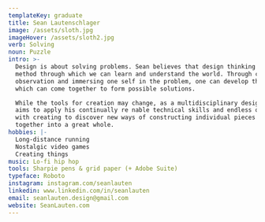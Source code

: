 ```yaml
---
templateKey: graduate
title: Sean Lautenschlager
image: /assets/sloth.jpg
imageHover: /assets/sloth2.jpg
verb: Solving
noun: Puzzle
intro: >-
  Design is about solving problems. Sean believes that design thinking is the
  method through which we can learn and understand the world. Through careful
  observation and immersing one self in the problem, one can develop the pieces
  which can come together to form possible solutions.

  While the tools for creation may change, as a multidisciplinary designer, Sean
  aims to apply his continually re nable technical skills and endless obsession
  with creating to discover new ways of constructing individual pieces which  t
  together into a great whole.
hobbies: |-
  Long-distance running
  Nostalgic video games
  Creating things
music: Lo-fi hip hop
tools: Sharpie pens & grid paper (+ Adobe Suite)
typeface: Roboto
instagram: instagram.com/seanlauten
linkedin: www.linkedin.com/in/seanlauten
email: seanlauten.design@gmail.com
website: SeanLauten.com
---
```


